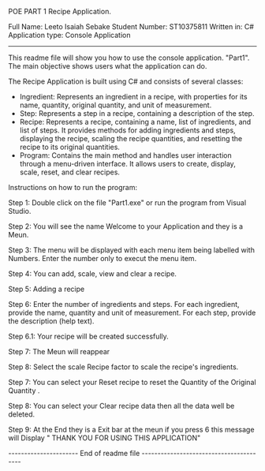POE PART 1 Recipe Application.

Full Name: Leeto Isaiah Sebake
Student Number: ST10375811
Written in: C#
Application type: Console Application
  
-----------------------------------------------------------

This readme file will show you how to use the console application.
"Part1". The main objective shows users what the application can do. 
 
The Recipe Application is built using C# and consists of several classes:  
  
- Ingredient: Represents an ingredient in a recipe, with properties for its name, quantity, original quantity, and unit of measurement.  
- Step: Represents a step in a recipe, containing a description of the step.
- Recipe: Represents a recipe, containing a name, list of ingredients, and list of steps. It provides methods for adding ingredients and steps, displaying the recipe, scaling the recipe quantities, and resetting    the recipe to its original quantities.
- Program: Contains the main method and handles user interaction through a menu-driven interface. It allows users to create, display, scale, reset, and clear recipes.


Instructions on how to run the program:

Step 1:		Double click on the file "Part1.exe" or run the program
		      from Visual Studio.

Step 2:		You will see the name Welcome to your Application and they is a Meun.
	

Step 3:		The menu will be displayed with each menu item being labelled
		      with Numbers. Enter the number only to execut the menu item.

Step 4: 	You can add, scale, view and clear a recipe.

Step 5:		Adding a recipe

Step 6:		Enter the number of ingredients and steps. For each
		      ingredient, provide the name, quantity and unit of measurement.
		      For each step, provide the description (help text).

Step 6.1:	Your recipe will be created successfully.

Step 7:		The Meun will reappear

Step 8:		Select the scale Recipe factor to scale the recipe's ingredients.
	

Step 7:		You can select your Reset recipe to reset the  Quantity of  the Original Quantity .

Step 8:		You can select your Clear recipe data then all the data well be deleted.

Step 9:		At the End they is a Exit bar at the meun if you press 6 this message will Display "
		THANK YOU FOR USING THIS APPLICATION"


---------------------- End of readme file ----------------------------------------
